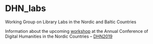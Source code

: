 # DHN_labs
Working Group on Library Labs in the Nordic and Baltic Countries


Information about the upcoming [workshop](https://arockenberger.github.io/DHN_labs/) at the Annual Conference of Digital Humanities in the Nordic Countries – [DHN2019](https://cst.dk/DHN2019/DHN2019.html)
